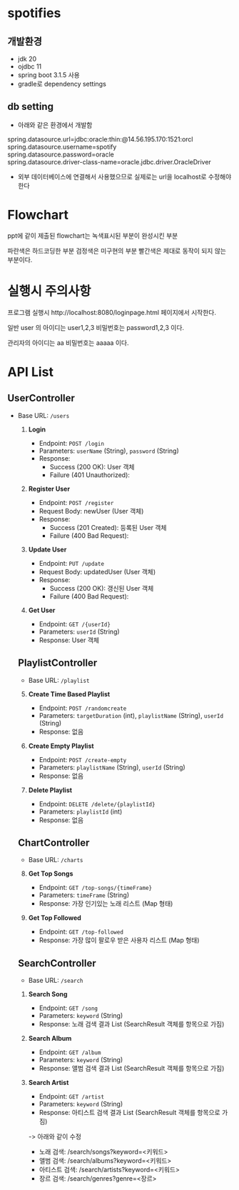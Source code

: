 # spotifies

## 개발환경
- jdk 20
- ojdbc 11
- spring boot 3.1.5 사용
- gradle로 dependency settings

## db setting
- 아래와 같은 환경에서 개발함

spring.datasource.url=jdbc:oracle:thin:@14.56.195.170:1521:orcl  
spring.datasource.username=spotify  
spring.datasource.password=oracle  
spring.datasource.driver-class-name=oracle.jdbc.driver.OracleDriver  

- 외부 데이터베이스에 연결해서 사용했으므로 실제로는 url을 localhost로 수정해야한다

# Flowchart
ppt에 같이 제출된 flowchart는 녹색표시된 부분이 완성시킨 부분 

파란색은 하드코딩한 부분 검정색은 미구현의 부분 빨간색은 제대로 동작이 되지 않는 부분이다.

 
# 실행시 주의사항
프로그램 실행시 http://localhost:8080/loginpage.html 페이지에서 시작한다.

일반 user 의 아이디는 user1,2,3 비밀번호는 password1,2,3 이다.

관리자의 아이디는 aa 비밀번호는 aaaaa 이다.

# API List

## UserController
* Base URL: `/users`
    
    1. **Login**
        - Endpoint: `POST /login`
        - Parameters: `userName` (String), `password` (String)
        - Response:
            - Success (200 OK): User 객체
            - Failure (401 Unauthorized):
    
    2. **Register User**
        - Endpoint: `POST /register`
        - Request Body: newUser (User 객체)
        - Response:
            - Success (201 Created): 등록된 User 객체
            - Failure (400 Bad Request):
    
    3. **Update User**
        - Endpoint: `PUT /update`
        - Request Body: updatedUser (User 객체)
        - Response:
            - Success (200 OK): 갱신된 User 객체
            - Failure (400 Bad Request):
    
    4. **Get User**
        - Endpoint: `GET /{userId}`
        - Parameters: `userId` (String)
        - Response: User 객체
    
    ## PlaylistController
    * Base URL: `/playlist`
    
    5. **Create Time Based Playlist**
        - Endpoint: `POST /randomcreate`
        - Parameters: `targetDuration` (int), `playlistName` (String), `userId` (String)
        - Response: 없음
    
    6. **Create Empty Playlist**
        - Endpoint: `POST /create-empty`
        - Parameters: `playlistName` (String), `userId` (String)
        - Response: 없음
    
    7. **Delete Playlist**
        - Endpoint: `DELETE /delete/{playlistId}`
        - Parameters: `playlistId` (int)
        - Response: 없음
    
    ## ChartController
    * Base URL: `/charts`
    
    8. **Get Top Songs**
        - Endpoint: `GET /top-songs/{timeFrame}`
        - Parameters: `timeFrame` (String)
        - Response: 가장 인기있는 노래 리스트 (Map 형태)
    
    9. **Get Top Followed**
        - Endpoint: `GET /top-followed`
        - Response: 가장 많이 팔로우 받은 사용자 리스트 (Map 형태)
    
    ## SearchController
    * Base URL: `/search`
    
    1. **Search Song**
       - Endpoint: `GET /song`
       - Parameters: `keyword` (String)
       - Response: 노래 검색 결과 List (SearchResult 객체를 항목으로 가짐)
    
    2. **Search Album**
       - Endpoint: `GET /album`
       - Parameters: `keyword` (String)
       - Response: 앨범 검색 결과 List (SearchResult 객체를 항목으로 가짐)
    
    3. **Search Artist**
       - Endpoint: `GET /artist`
       - Parameters: `keyword` (String)
       - Response: 아티스트 검색 결과 List (SearchResult 객체를 항목으로 가짐)
         
       -> 아래와 같이 수정   
    
       - 노래 검색: /search/songs?keyword=<키워드>
       - 앨범 검색: /search/albums?keyword=<키워드>
       - 아티스트 검색: /search/artists?keyword=<키워드>
       - 장르 검색: /search/genres?genre=<장르>
